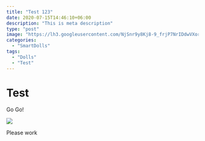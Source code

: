 ```yaml
---
title: "Test 123"
date: 2020-07-15T14:46:10+06:00
description: "This is meta description"
type: "post"
image: "https://lh3.googleusercontent.com/NjSnr9y8Kj8-9_frjP7NrIDdwVXorzR022ZqqP4paOsGx-hqkhvEsepqkUNcAkwo5ZyQ69wHmYH2Vsui3gsuv9GI6yqSdjPXVwpVzZccANmd_LSkvz3k6WIHPVMeks7mwaJgdKw3O4DDLiH7TEmfYarECQLX7L-Xg5pY5B42vurgSJ9EmzacAd5jqKzyMaHEgSxJuuaeC4W8evqUVaERep8-1NVE7gAT3Z64uo7AzDq48_QQf8MNrEy8vbrDUaU-t6X_CqT-XZm71N2fMG7cSbxNVXxlCOb1WIbwAiO2sc8qiAy4FSDmd2AlP3hl7lmDCq_RQAvVeMGw9tINAKN5InA92T1ukLT-s2PPgdzQd15H1v2-NO2fX0m54Eonvl4zbiKbpr1fP_asg7JayUqcMFAPrXXZvFoGUpIstIMfIgT8EjvFiMXYXTJA624EWqs14jw_-0lSKaPsLSJmXzJGEv6OjSaFD1XeE9BJWfLOKciMBnR2xltXWokqOPB_6sA4scjbYyuhDWOLrGCEy2TR9DcG_JyLHTo8r5e4am9hlMwTNxG1imOnlNmDb9HSY8B4gLJDfxVvcqxI_M2h-j18vorMcQLUB85qFCJHy6twXwv-4y5OXsKXoACu_Vmm1LabTjO7_vaxv249OD2hseSPWFy41zcJRfJCX1TsEcEhvCIKXyJhKM6-7zikoklQ7A=w196-h197-no?authuser=0"
categories: 
  - "SmartDolls"
tags:
  - "Dolls"
  - "Test"
---
```


# Test 

Go Go!

![](https://i.imgur.com/Cak3K7c.png)

Please work
